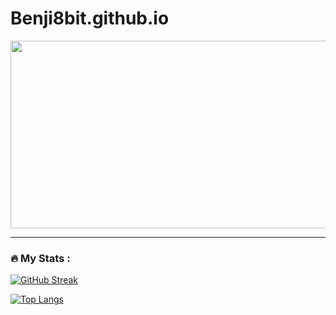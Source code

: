 # Benji8bit.github.io

<div align="center">
  <img src="[https://media.giphy.com/media/dWesBcTLavkZuG35MI/giphy.gif](https://media.giphy.com/media/3o6fJ42Ud1rylg4eTS/giphy.gif)" width="600" height="300"/>
</div>

---

### :fire: My Stats :
[![GitHub Streak](http://github-readme-streak-stats.herokuapp.com?user=Benji8bit&theme=nightowl&hide_border=true)](https://git.io/streak-stats)


[![Top Langs](https://github-readme-stats.vercel.app/api/top-langs/?username=Benji8bit&layout=compact&theme=vision-friendly-dark)](https://github.com/anuraghazra/github-readme-stats)
